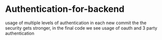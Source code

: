 # Authentication-for-backend
usage of multiple levels of authentication in each new commit the the security gets stronger, in the final code we see usage of oauth and 3 party authentication
